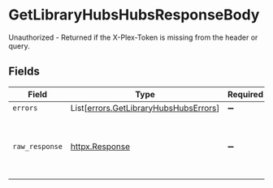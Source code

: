 # GetLibraryHubsHubsResponseBody

Unauthorized - Returned if the X-Plex-Token is missing from the header or query.


## Fields

| Field                                                                                    | Type                                                                                     | Required                                                                                 | Description                                                                              |
| ---------------------------------------------------------------------------------------- | ---------------------------------------------------------------------------------------- | ---------------------------------------------------------------------------------------- | ---------------------------------------------------------------------------------------- |
| `errors`                                                                                 | List[[errors.GetLibraryHubsHubsErrors](../../models/errors/getlibraryhubshubserrors.md)] | :heavy_minus_sign:                                                                       | N/A                                                                                      |
| `raw_response`                                                                           | [httpx.Response](https://www.python-httpx.org/api/#response)                             | :heavy_minus_sign:                                                                       | Raw HTTP response; suitable for custom response parsing                                  |